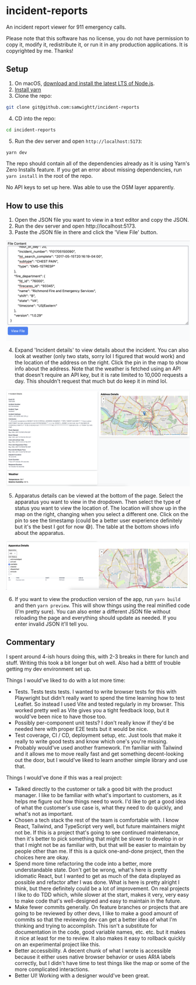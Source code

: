 # incident-reports

An incident report viewer for 911 emergency calls.

Please note that this software has no license, you do not have permission to copy it, modify it, redistribute it, or run it in any production applications. It is copyrighted by me. Thanks!

## Setup

1. On macOS, [download and install the latest LTS of Node.js](https://nodejs.org/en).
2. [Install yarn](https://yarnpkg.com/getting-started/install)
3. Clone the repo:

```bash
git clone git@github.com:samwightt/incident-reports
```

4. CD into the repo:

```bash
cd incident-reports
```

5. Run the dev server and open `http://localhost:5173`:

```bash
yarn dev
```

The repo should contain all of the dependencies already as it is using Yarn's Zero Installs feature. If you get an error about missing dependencies, run `yarn install` in the root of the repo.

No API keys to set up here. Was able to use the OSM layer apparently.

## How to use this

1. Open the JSON file you want to view in a text editor and copy the JSON.
2. Run the dev server and open http://localhost:5173.
3. Paste the JSON file in there and click the 'View File' button.

![Screenshot showing example JSON in the entry field.](image.png)

4. Expand 'Incident details' to view details about the incident. You can also look at weather (only two stats, sorry lol I figured that would work) and the location of the address on the right. Click the pin in the map to show info about the address. Note that the weather is fetched using an API that doesn't require an API key, but it is rate limited to 10,000 requests a day. This shouldn't request that much but do keep it in mind lol.

![Screenshot showing details of an example incident, including dates, the weather, and the address on the map.](image-1.png)

5. Apparatus details can be viewed at the bottom of the page. Select the apparatus you want to view in the dropdown. Then select the type of status you want to view the location of. The location will show up in the map on the right, changing when you select a different one. Click on the pin to see the timestamp (could be a better user experience definitely but it's the best I got for now 😅). The table at the bottom shows info about the apparatus.

![Screenshot of information about the apparatus.](image-2.png)

6. If you want to view the production version of the app, run `yarn build` and then `yarn preview`. This will show things using the real minified code (I'm pretty sure). You can also enter a different JSON file without reloading the page and everything should update as needed. If you enter invalid JSON it'll tell you.

## Commentary

I spent around 4-ish hours doing this, with 2-3 breaks in there for lunch and stuff. Writing this took a bit longer but oh well. Also had a bitttt of trouble getting my dev environment set up.

Things I would've liked to do with a lot more time:

- Tests. Tests tests tests. I wanted to write browser tests for this with Playwright but didn't really want to spend the time learning how to test Leaflet. So instead I used Vite and tested regularly in my browser. This worked pretty well as Vite gives you a tight feedback loop, but it would've been nice to have those too.
- Possibly per-component unit tests? I don't really know if they'd be needed here with proper E2E tests but it would be nice.
- Test coverage, CI / CD, deployment setup, etc. Just tools that make it really to write good tests and know which one's you're missing.
- Probably would've used another framework. I'm familiar with Tailwind and it allows me to move really fast and get something decent-looking out the door, but I would've liked to learn another simple library and use that.

Things I would've done if this was a real project:

- Talked directly to the customer or talk a good bit with the product manager. I like to be familiar with what's important to customers, as it helps me figure out how things need to work. I'd like to get a good idea of what the customer's use case is, what they need to do quickly, and what's not as important.
- Chosen a tech stack the rest of the team is comfortable with. I know React, Tailwind, and TypeScript very well, but future maintainers might not be. If this is a project that's going to see continued maintenance, then it's better to pick something that might be slower to develop in or that I might not be as familiar with, but that will be easier to maintain by people other than me. If this is a quick one-and-done project, then the choices here are okay.
- Spend more time refactoring the code into a better, more understandable state. Don't get be wrong, what's here is pretty idiomatic React, but I wanted to get as much of the data displayed as possible and refactor after I was done. What is here is pretty alright I think, but there definitely could be a lot of improvement. On real projects I like to do TDD which, while slower at the start, makes it very, very easy to make code that's well-designed and easy to maintain in the future.
- Make fewer commits generally. On feature branches or projects that are going to be reviewed by other devs, I like to make a good amount of commits so that the reviewing dev can get a better idea of what I'm thinking and trying to accomplish. This isn't a substitute for documentation in the code, good variable names, etc. etc. but it makes it nice at least for me to review. It also makes it easy to rollback quickly on an experimental project like this.
- Better accessibility. A decent chunk of what I wrote is accessible because it either uses native browser behavior or uses ARIA labels correctly, but I didn't have time to test things like the map or some of the more complicated interactions.
- Better UI! Working with a designer would've been great.
